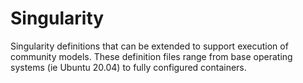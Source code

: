 # Singularity
Singularity definitions that can be extended to support execution of community models. These definition files range from base operating systems (ie Ubuntu 20.04) to fully configured containers.
